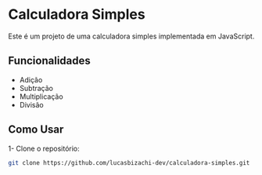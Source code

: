 # Calculadora Simples

Este é um projeto de uma calculadora simples implementada em JavaScript.

## Funcionalidades

- Adição
- Subtração
- Multiplicação
- Divisão

## Como Usar

1- Clone o repositório:
   ```bash
   git clone https://github.com/lucasbizachi-dev/calculadora-simples.git
   ```

